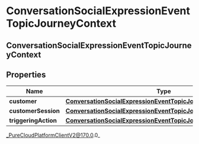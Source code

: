 # ConversationSocialExpressionEventTopicJourneyContext

## ConversationSocialExpressionEventTopicJourneyContext

## Properties

|Name | Type | Description | Notes|
|------------ | ------------- | ------------- | -------------|
| **customer** | [**ConversationSocialExpressionEventTopicJourneyCustomer**](ConversationSocialExpressionEventTopicJourneyCustomer) |  | [optional] |
| **customerSession** | [**ConversationSocialExpressionEventTopicJourneyCustomerSession**](ConversationSocialExpressionEventTopicJourneyCustomerSession) |  | [optional] |
| **triggeringAction** | [**ConversationSocialExpressionEventTopicJourneyAction**](ConversationSocialExpressionEventTopicJourneyAction) |  | [optional] |



_PureCloudPlatformClientV2@170.0.0_
